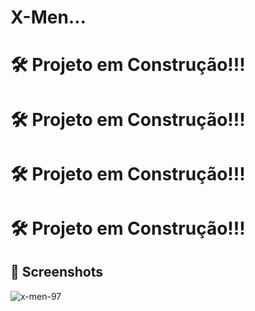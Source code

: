 # X-Men...

# 🛠️  Projeto em Construção!!!
# 🛠️  Projeto em Construção!!!
# 🛠️  Projeto em Construção!!!
# 🛠️  Projeto em Construção!!!
## 📌 Screenshots


![x-men-97](https://github.com/carllos-alberto/X-Men/assets/81397233/d7803664-9cf4-437d-8018-21e9ce44e0cb)
